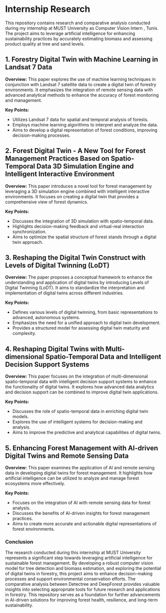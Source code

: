 # Internship Research 

This repository contains research and comparative analysis conducted during my internship at MUST University as Computer Vision Intern , Tunis. The project aims to leverage artificial intelligence for enhancing sustainability practices by accurately estimating biomass and assessing product quality at tree and sand levels.

## 1. Forestry Digital Twin with Machine Learning in Landsat 7 Data

**Overview:**
This paper explores the use of machine learning techniques in conjunction with Landsat 7 satellite data to create a digital twin of forestry environments. It emphasizes the integration of remote sensing data with advanced analytical methods to enhance the accuracy of forest monitoring and management.

**Key Points:**
- Utilizes Landsat 7 data for spatial and temporal analysis of forests.
- Employs machine learning algorithms to interpret and analyze the data.
- Aims to develop a digital representation of forest conditions, improving decision-making processes.

## 2. Forest Digital Twin - A New Tool for Forest Management Practices Based on Spatio-Temporal Data 3D Simulation Engine and Intelligent Interactive Environment

**Overview:**
This paper introduces a novel tool for forest management by leveraging a 3D simulation engine combined with intelligent interactive environments. It focuses on creating a digital twin that provides a comprehensive view of forest dynamics.

**Key Points:**
- Discusses the integration of 3D simulation with spatio-temporal data.
- Highlights decision-making feedback and virtual-real interaction synchronization.
- Aims to optimize the spatial structure of forest stands through a digital twin approach.

## 3. Reshaping the Digital Twin Construct with Levels of Digital Twinning (LoDT)

**Overview:**
The paper proposes a conceptual framework to enhance the understanding and application of digital twins by introducing Levels of Digital Twinning (LoDT). It aims to standardize the interpretation and implementation of digital twins across different industries.

**Key Points:**
- Defines various levels of digital twinning, from basic representations to advanced, autonomous systems.
- Emphasizes the need for a unified approach to digital twin development.
- Provides a structured model for assessing digital twin maturity and complexity.

## 4. Reshaping Digital Twins with Multi-dimensional Spatio-Temporal Data and Intelligent Decision Support Systems

**Overview:**
This paper focuses on the integration of multi-dimensional spatio-temporal data with intelligent decision support systems to enhance the functionality of digital twins. It explores how advanced data analytics and decision support can be combined to improve digital twin applications.

**Key Points:**
- Discusses the role of spatio-temporal data in enriching digital twin models.
- Explores the use of intelligent systems for decision-making and analysis.
- Aims to improve the predictive and analytical capabilities of digital twins.

## 5. Enhancing Forest Management with AI-driven Digital Twins and Remote Sensing Data

**Overview:**
This paper examines the application of AI and remote sensing data in developing digital twins for forest management. It highlights how artificial intelligence can be utilized to analyze and manage forest ecosystems more effectively.

**Key Points:**
- Focuses on the integration of AI with remote sensing data for forest analysis.
- Discusses the benefits of AI-driven insights for forest management practices.
- Aims to create more accurate and actionable digital representations of forest environments.

### Conclusion
The research conducted during this internship at MUST University represents a significant step towards leveraging artificial intelligence for sustainable forest management. By developing a robust computer vision model for tree detection and biomass estimation, and exploring the potential of digital twins in forestry, this project aims to enhance decision-making processes and support environmental conservation efforts. The comparative analysis between Detectree and DeepForest provides valuable insights into selecting appropriate tools for future research and applications in forestry. This repository serves as a foundation for further advancements in AI-driven solutions for improving forest health, resilience, and long-term sustainability.